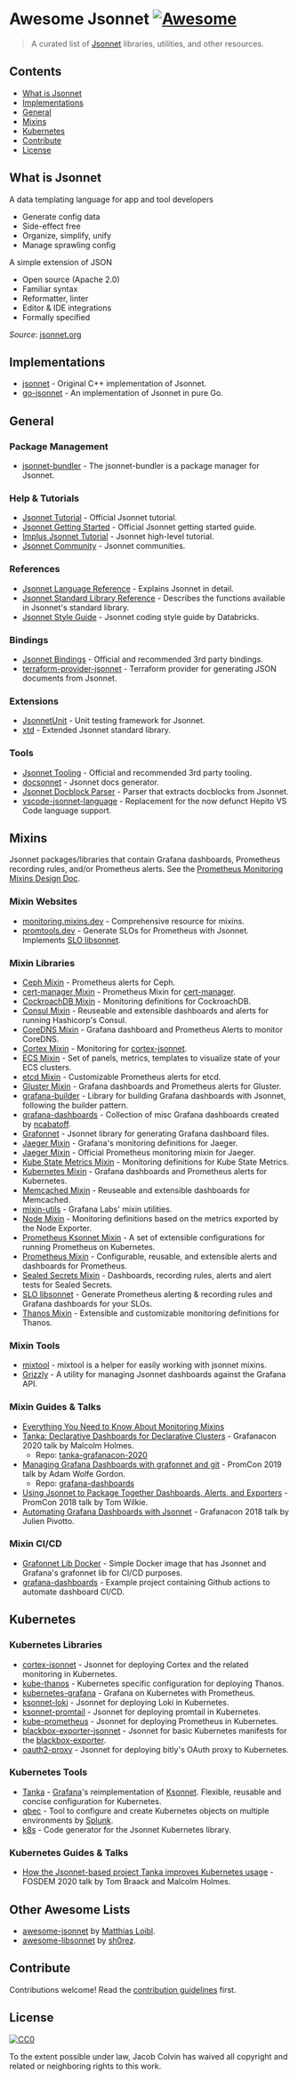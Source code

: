 # Awesome Jsonnet [![Awesome](https://awesome.re/badge.svg)][awesome]

> A curated list of [Jsonnet][jsonnet] libraries, utilities, and other resources.

## Contents

- [What is Jsonnet](#what-is-jsonnet)
- [Implementations](#implementations)
- [General](#general)
- [Mixins](#mixins)
- [Kubernetes](#kubernetes)
- [Contribute](#contribute)
- [License](#license)

## What is Jsonnet

A data templating language for app and tool developers

- Generate config data
- Side-effect free
- Organize, simplify, unify
- Manage sprawling config

A simple extension of JSON

- Open source (Apache 2.0)
- Familiar syntax
- Reformatter, linter
- Editor & IDE integrations
- Formally specified

_Source_: [jsonnet.org][jsonnet]

## Implementations

- [jsonnet][google/jsonnet] - Original C++ implementation of Jsonnet.
- [go-jsonnet][google/go-jsonnet] - An implementation of Jsonnet in pure Go.

## General

### Package Management

- [jsonnet-bundler][jsonnet-bundler/jsonnet-bundler] - The jsonnet-bundler is a package manager for Jsonnet.

### Help & Tutorials

- [Jsonnet Tutorial][jsonnet/tutorial] - Official Jsonnet tutorial.
- [Jsonnet Getting Started][jsonnet/getting-started] - Official Jsonnet getting started guide.
- [Implus Jsonnet Tutorial](https://youtu.be/i5PVp92tAmE) - Jsonnet high-level tutorial.
- [Jsonnet Community][jsonnet/community] - Jsonnet communities.

### References

- [Jsonnet Language Reference][jsonnet/language] - Explains Jsonnet in detail.
- [Jsonnet Standard Library Reference][jsonnet/stdlib] - Describes the functions available in Jsonnet's standard library.
- [Jsonnet Style Guide][databricks/jsonnet-style-guide] - Jsonnet coding style guide by Databricks.

### Bindings

- [Jsonnet Bindings][jsonnet/bindings] - Official and recommended 3rd party bindings.
- [terraform-provider-jsonnet][alxrem/terraform-provider-jsonnet] - Terraform provider for generating JSON documents from Jsonnet.

### Extensions

- [JsonnetUnit][yugui/jsonnetunit] - Unit testing framework for Jsonnet.
- [xtd][xtd] - Extended Jsonnet standard library.

### Tools

- [Jsonnet Tooling][jsonnet/tools] - Official and recommended 3rd party tooling.
- [docsonnet][jsonnet-libs/docsonnet] - Jsonnet docs generator.
- [Jsonnet Docblock Parser][legovaer/jsonnet-docblock-parser] - Parser that extracts docblocks from Jsonnet.
- [vscode-jsonnet-language][liamdawson/vscode-jsonnet-language] - Replacement for the now defunct Hepito VS Code language support.

## Mixins

Jsonnet packages/libraries that contain Grafana dashboards, Prometheus recording rules, and/or Prometheus alerts. See the [Prometheus Monitoring Mixins Design Doc](https://docs.google.com/document/d/1A9xvzwqnFVSOZ5fD3blKODXfsat5fg6ZhnKu9LK3lB4/view).

### Mixin Websites

- [monitoring.mixins.dev][monitoring.mixins.dev] - Comprehensive resource for mixins.
- [promtools.dev][promtools.dev] - Generate SLOs for Prometheus with Jsonnet. Implements [SLO libsonnet][metalmatze/slo-libsonnet].

### Mixin Libraries

- [Ceph Mixin][ceph/ceph-mixins] - Prometheus alerts for Ceph.
- [cert-manager Mixin][uneeq-oss/cert-manager-mixin] - Prometheus Mixin for [cert-manager][cert-manager].
- [CockroachDB Mixin][metalmatze/kube-cockroachdb-monitoring] - Monitoring definitions for CockroachDB.
- [Consul Mixin][grafana/consul-mixin] - Reuseable and extensible dashboards and alerts for running Hashicorp's Consul.
- [CoreDNS Mixin][povilasv/coredns-mixin] - Grafana dashboard and Prometheus Alerts to monitor CoreDNS.
- [Cortex Mixin][grafana/cortex-mixin] - Monitoring for [cortex-jsonnet][grafana/cortex-jsonnet].
- [ECS Mixin][voronenko/sa_grafonnet_lib] - Set of panels, metrics, templates to visualize state of your ECS clusters.
- [etcd Mixin][etcd-io/etcd-mixin] - Customizable Prometheus alerts for etcd.
- [Gluster Mixin][gluster/gluster-mixins] - Grafana dashboards and Prometheus alerts for Gluster.
- [grafana-builder][grafana/grafana-builder] - Library for building Grafana dashboards with Jsonnet, following the builder pattern.
- [grafana-dashboards][ncabatoff/grafana-dashboards] - Collection of misc Grafana dashboards created by [ncabatoff][ncabatoff].
- [Grafonnet][grafonnet] - Jsonnet library for generating Grafana dashboard files.
- [Jaeger Mixin][grafana/jaeger-mixin] - Grafana's monitoring definitions for Jaeger.
- [Jaeger Mixin][jaegertracing/jaeger-mixin] - Official Prometheus monitoring mixin for Jaeger.
- [Kube State Metrics Mixin][kubernetes/kube-state-metrics-mixin] - Monitoring definitions for Kube State Metrics.
- [Kubernetes Mixin][kubernetes-monitoring/kubernetes-mixin] - Grafana dashboards and Prometheus alerts for Kubernetes.
- [Memcached Mixin][grafana/memcached-mixin] - Reuseable and extensible dashboards for Memcached.
- [mixin-utils][grafana/mixin-utils] - Grafana Labs' mixin utilities.
- [Node Mixin][prometheus/node-mixin] - Monitoring definitions based on the metrics exported by the Node Exporter.
- [Prometheus Ksonnet Mixin][grafana/prometheus-ksonnet] - A set of extensible configurations for running Prometheus on Kubernetes.
- [Prometheus Mixin][prometheus/prometheus-mixin] - Configurable, reusable, and extensible alerts and dashboards for Prometheus.
- [Sealed Secrets Mixin][bitnami-labs/sealed-secrets] - Dashboards, recording rules, alerts and alert tests for Sealed Secrets.
- [SLO libsonnet][metalmatze/slo-libsonnet] - Generate Prometheus alerting & recording rules and Grafana dashboards for your SLOs.
- [Thanos Mixin][thanos-io/mixin] - Extensible and customizable monitoring definitions for Thanos.

### Mixin Tools

- [mixtool][monitoring-mixins/mixtool] - mixtool is a helper for easily working with jsonnet mixins.
- [Grizzly][grafana/grizzly] - A utility for managing Jsonnet dashboards against the Grafana API.

### Mixin Guides & Talks

- [Everything You Need to Know About Monitoring Mixins][1]
- [Tanka: Declarative Dashboards for Declarative Clusters][2] - Grafanacon 2020 talk by Malcolm Holmes.
  - Repo: [tanka-grafanacon-2020][malcolmholmes/tanka-grafanacon-2020]
- [Managing Grafana Dashboards with grafonnet and git](https://youtu.be/kV3Ua6guynI) - PromCon 2019 talk by Adam Wolfe Gordon.
  - Repo: [grafana-dashboards][adamwg/grafana-dashboards]
- [Using Jsonnet to Package Together Dashboards, Alerts, and Exporters][4] - PromCon 2018 talk by Tom Wilkie.
- [Automating Grafana Dashboards with Jsonnet](https://youtu.be/zmsZq9Pfp1g) - Grafanacon 2018 talk by Julien Pivotto.

### Mixin CI/CD

- [Grafonnet Lib Docker][andrewfarley/grafonnet-lib-dockerhub] - Simple Docker image that has Jsonnet and Grafana's grafonnet lib for CI/CD purposes.
- [grafana-dashboards][adamwg/grafana-dashboards] - Example project containing Github actions to automate dashboard CI/CD.

## Kubernetes

### Kubernetes Libraries

- [cortex-jsonnet][grafana/cortex-jsonnet] - Jsonnet for deploying Cortex and the related monitoring in Kubernetes.
- [kube-thanos][thanos-io/kube-thanos] - Kubernetes specific configuration for deploying Thanos.
- [kubernetes-grafana][brancz/kubernetes-grafana] - Grafana on Kubernetes with Prometheus.
- [ksonnet-loki][grafana/ksonnet-loki] - Jsonnet for deploying Loki in Kubernetes.
- [ksonnet-promtail][grafana/ksonnet-promtail] - Jsonnet for deploying promtail in Kubernetes.
- [kube-prometheus][prometheus-operator/kube-prometheus] - Jsonnet for deploying Prometheus in Kubernetes.
- [blackbox-exporter-jsonnet][brancz/blackbox-exporter-jsonnet] - Jsonnet for basic Kubernetes manifests for the [blackbox-exporter][prometheus/blackbox-exporter].
- [oauth2-proxy][jsonnet-libs/oauth2-proxy] - Jsonnet for deploying bitly's OAuth proxy to Kubernetes.

### Kubernetes Tools

- [Tanka][tanka] - [Grafana][grafana]'s reimplementation of [Ksonnet][ksonnet]. Flexible, reusable and concise configuration for Kubernetes.
- [qbec][qbec] - Tool to configure and create Kubernetes objects on multiple environments by [Splunk][splunk].
- [k8s][jsonnet-libs/k8s] - Code generator for the Jsonnet Kubernetes library.

### Kubernetes Guides & Talks

- [How the Jsonnet-based project Tanka improves Kubernetes usage][3] - FOSDEM 2020 talk by Tom Braack and Malcolm Holmes.

## Other Awesome Lists

- [awesome-jsonnet][metalmatze/awesome-jsonnet] by [Matthias Loibl][metalmatze].
- [awesome-libsonnet][sh0rez/awesome-libsonnet] by [sh0rez][sh0rez].

## Contribute

Contributions welcome! Read the [contribution guidelines](contributing.md) first.

## License

[![CC0](https://mirrors.creativecommons.org/presskit/buttons/88x31/svg/cc-zero.svg)][cc-zero]

To the extent possible under law, Jacob Colvin has waived all copyright and related or neighboring rights to this work.

<!-- Awesome -->
[awesome]: https://awesome.re
[cc-zero]: https://creativecommons.org/publicdomain/zero/1.0

<!-- Jsonnet Pages -->
[jsonnet]: https://jsonnet.org/
[jsonnet/bindings]: https://jsonnet.org/ref/bindings.html
[jsonnet/community]: https://jsonnet.org/learning/community.html
[jsonnet/getting-started]: https://jsonnet.org/learning/getting_started.html
[jsonnet/language]: https://jsonnet.org/ref/language.html
[jsonnet/stdlib]: https://jsonnet.org/ref/stdlib.html
[jsonnet/tools]: https://jsonnet.org/learning/tools.html
[jsonnet/tutorial]: https://jsonnet.org/learning/tutorial.html
[google/jsonnet]: https://github.com/google/jsonnet
[google/go-jsonnet]: https://github.com/google/go-jsonnet

<!-- Project Repos -->
[adamwg/grafana-dashboards]: https://github.com/adamwg/grafana-dashboards
[alxrem/terraform-provider-jsonnet]: https://github.com/alxrem/terraform-provider-jsonnet
[andrewfarley/grafonnet-lib-dockerhub]: https://github.com/AndrewFarley/grafonnet-lib-dockerhub
[brancz/blackbox-exporter-jsonnet]: https://github.com/brancz/blackbox-exporter-jsonnet
[brancz/kubernetes-grafana]: https://github.com/brancz/kubernetes-grafana
[databricks/jsonnet-style-guide]: https://github.com/databricks/jsonnet-style-guide
[grafana/cortex-jsonnet]: https://github.com/grafana/cortex-jsonnet
[grafana/grafana-builder]: https://github.com/grafana/jsonnet-libs/tree/master/grafana-builder
[grafana/grizzly]: https://github.com/grafana/grizzly
[grafana/ksonnet-loki]: https://github.com/grafana/loki/tree/master/production/ksonnet/loki
[grafana/ksonnet-promtail]: https://github.com/grafana/loki/tree/master/production/ksonnet/promtail
[grafana/mixin-utils]: https://github.com/grafana/jsonnet-libs/tree/master/mixin-utils
[grafana/prometheus-ksonnet]: https://github.com/grafana/jsonnet-libs/tree/master/prometheus-ksonnet
[jaegertracing/jaeger-mixin]: https://github.com/jaegertracing/jaeger/tree/master/monitoring/jaeger-mixin
[jsonnet-bundler/jsonnet-bundler]: https://github.com/jsonnet-bundler/jsonnet-bundler
[jsonnet-libs/docsonnet]: https://github.com/jsonnet-libs/docsonnet
[jsonnet-libs/k8s]: https://github.com/jsonnet-libs/k8s
[jsonnet-libs/oauth2-proxy]: https://github.com/grafana/jsonnet-libs/blob/master/oauth2-proxy
[legovaer/jsonnet-docblock-parser]: https://github.com/legovaer/jsonnet-docblock-parser
[liamdawson/vscode-jsonnet-language]: https://github.com/liamdawson/vscode-jsonnet-language
[malcolmholmes/tanka-grafanacon-2020]: https://github.com/malcolmholmes/tanka-grafanacon-2020
[metalmatze/slo-libsonnet]: https://github.com/metalmatze/slo-libsonnet
[monitoring-mixins/mixtool]: https://github.com/monitoring-mixins/mixtool
[ncabatoff/grafana-dashboards]: https://github.com/ncabatoff/grafana-dashboards
[prometheus-operator/kube-prometheus]: https://github.com/prometheus-operator/kube-prometheus
[prometheus/blackbox-exporter]: https://github.com/prometheus/blackbox_exporter
[thanos-io/kube-thanos]: https://github.com/thanos-io/kube-thanos
[voronenko/sa_grafonnet_lib]: https://github.com/Voronenko/sa_grafonnet_lib
[yugui/jsonnetunit]: https://github.com/yugui/jsonnetunit

<!-- Project Repos (from monitoring.mixins.dev) -->
[bitnami-labs/sealed-secrets]: https://github.com/bitnami-labs/sealed-secrets/tree/master/contrib/prometheus-mixin
[ceph/ceph-mixins]: https://github.com/ceph/ceph-mixins
[etcd-io/etcd-mixin]: https://github.com/etcd-io/etcd/tree/master/Documentation/etcd-mixin
[gluster/gluster-mixins]: https://github.com/gluster/gluster-mixins
[grafana/consul-mixin]: https://github.com/grafana/jsonnet-libs/tree/master/consul-mixin
[grafana/cortex-mixin]: https://github.com/grafana/cortex-jsonnet/tree/master/cortex-mixin
[grafana/jaeger-mixin]: https://github.com/grafana/jsonnet-libs/tree/master/jaeger-mixin
[grafana/memcached-mixin]: https://github.com/grafana/jsonnet-libs/blob/master/memcached-mixin
[kubernetes-monitoring/kubernetes-mixin]: https://github.com/kubernetes-monitoring/kubernetes-mixin
[kubernetes/kube-state-metrics-mixin]: https://github.com/kubernetes/kube-state-metrics/tree/master/jsonnet/kube-state-metrics-mixin
[metalmatze/kube-cockroachdb-monitoring]: https://github.com/metalmatze/kube-cockroachdb/tree/master/monitoring
[povilasv/coredns-mixin]: https://github.com/povilasv/coredns-mixin
[prometheus-operator/mixin]: https://github.com/prometheus-operator/prometheus-operator/tree/master/jsonnet/mixin
[prometheus/node-mixin]: https://github.com/prometheus/node_exporter/tree/master/docs/node-mixin
[prometheus/prometheus-mixin]: https://github.com/prometheus/prometheus/tree/master/documentation/prometheus-mixin
[thanos-io/mixin]: https://github.com/thanos-io/thanos/tree/master/mixin
[uneeq-oss/cert-manager-mixin]: https://gitlab.com/uneeq-oss/cert-manager-mixin

<!-- Project Websites -->
[cert-manager]: https://cert-manager.io/
[grafana]: https://grafana.com/
[grafonnet]: https://grafana.github.io/grafonnet-lib/
[ksonnet]: https://ksonnet.io/
[monitoring.mixins.dev]: https://monitoring.mixins.dev/
[promtools.dev]: https://promtools.dev
[qbec]: https://qbec.io/
[splunk]: https://splunk.com/
[tanka]: https://tanka.dev/
[xtd]: https://jsonnet-libs.github.io/xtd/

<!-- Articles -->
[1]: https://grafana.com/blog/2018/09/13/everything-you-need-to-know-about-monitoring-mixins/
[2]: https://grafana.com/go/grafanaconline/tanka-declarative-dashboards-for-declarative-clusters/
[3]: https://grafana.com/blog/2020/03/11/how-the-jsonnet-based-project-tanka-improves-kubernetes-usage/
[4]: https://promcon.io/2018-munich/talks/prometheus-monitoring-mixins/

<!-- User Credits -->
[ncabatoff]: https://github.com/ncabatoff
[metalmatze]: https://github.com/metalmatze
[sh0rez]: https://github.com/sh0rez

<!-- Similar Lists -->
[metalmatze/awesome-jsonnet]: https://github.com/metalmatze/awesome-jsonnet
[sh0rez/awesome-libsonnet]: https://github.com/sh0rez/awesome-libsonnet
